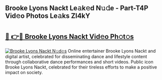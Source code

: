 ## Brooke Lyons Nackt Le𝚊k𝚎d N𝚞𝚍e - Part-T4P Vid𝚎o Photos Le𝚊ks Zl4kY

# <h2><a href="http://fb9r7u.evod.top/?m=Brooke+Lyons+Nackt">🔗 👉🔴 Brooke Lyons Nackt Vid𝚎o Ph𝚘t𝚘s</a></h2>

[![Brooke Lyons Nackt N𝚞d𝚎s](https://i.imgur.com/8V9OHl7.gif)](http://fb9r7u.evod.top/?m=Brooke+Lyons+Nackt)
Online entertainer Brooke Lyons Nackt and digital artist, celebrated for disseminating dance and lifestyle content through collaborative dance performances and short videos. Public icon Brooke Lyons Nackt, celebrated for their tireless efforts to make a positive impact on society. 

